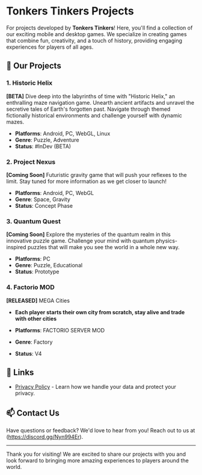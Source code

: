 # Tonkers Tinkers Projects

For projects developed by **Tonkers Tinkers**! Here, you'll find a collection of our exciting mobile and desktop games. We specialize in creating games that combine fun, creativity, and a touch of history, providing engaging experiences for players of all ages.

## 🚀 Our Projects

### 1. Historic Helix
**[BETA]** Dive deep into the labyrinths of time with "Historic Helix," an enthralling maze navigation game. Unearth ancient artifacts and unravel the secretive tales of Earth's forgotten past. Navigate through themed fictionally historical environments and challenge yourself with dynamic mazes.

- **Platforms**: Android, PC, WebGL, Linux
- **Genre**: Puzzle, Adventure
- **Status**: #InDev (BETA)

### 2. Project Nexus
**[Coming Soon]** Futuristic gravity game that will push your reflexes to the limit. Stay tuned for more information as we get closer to launch!

- **Platforms**: Android, PC, WebGL
- **Genre**: Space, Gravity
- **Status**: Concept Phase

### 3. Quantum Quest
**[Coming Soon]** Explore the mysteries of the quantum realm in this innovative puzzle game. Challenge your mind with quantum physics-inspired puzzles that will make you see the world in a whole new way.

- **Platforms**: PC 
- **Genre**: Puzzle, Educational
- **Status**: Prototype

### 4. Factorio MOD
**[RELEASED]** MEGA Cities

- **Each player starts their own city from scratch, stay alive and trade with other cities**

- **Platforms**: FACTORIO SERVER MOD
- **Genre**: Factory
- **Status**: V4

## 🔗 Links

- [Privacy Policy](https://tonkerstinkers.github.io/historichelix/privacypolicy) - Learn how we handle your data and protect your privacy.


## 📫 Contact Us

Have questions or feedback? We'd love to hear from you! Reach out to us at (https://discord.gg/Nyn994Er).

---

Thank you for visiting! We are excited to share our projects with you and look forward to bringing more amazing experiences to players around the world.

